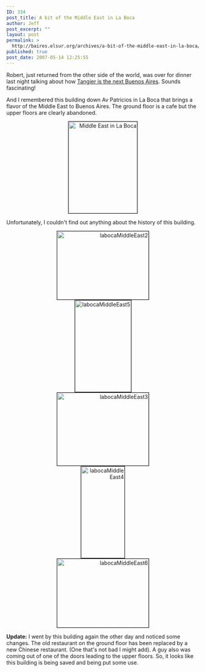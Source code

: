 ```yaml
---
ID: 334
post_title: A bit of the Middle East in La Boca
author: Jeff
post_excerpt: ""
layout: post
permalink: >
  http://baires.elsur.org/archives/a-bit-of-the-middle-east-in-la-boca/
published: true
post_date: 2007-05-14 12:25:55
---
```

Robert, just returned from the other side of the world, was over for dinner last night talking about how <a href="http://www.wrighton.com.ar/?p=643">Tangier is the next Buenos Aires</a>.  Sounds fascinating!

And I remembered this building down Av Patricios in La Boca that brings a flavor of the Middle East to Buenos Aires. The ground floor is a cafe but the upper floors are clearly abandoned.

<center>
<div style="width:180px;text-align:right;"><a href="http://beta.zooomr.com/photos/jeffbarry/1103528/" title="Zooomr Photo Sharing :: Photo Sharing"><img src="http://static.zooomr.com/images/1103528_25cae393e4_m.jpg" width="180" height="240" alt="Middle East in La Boca" border="0" style="border:1px solid #000;" /></a></div>
</center>

Unfortunately, I couldn't find out anything about the history of this building. 

<center>
<div style="width:240px;text-align:right;"><a href="http://beta.zooomr.com/photos/jeffbarry/1103529/" title="Zooomr Photo Sharing :: Photo Sharing"><img src="http://static.zooomr.com/images/1103529_fc540d8fbc_m.jpg" width="240" height="179" alt="labocaMiddleEast2" border="0" style="border:1px solid #000;" /></a></div>

<div style="width:147px;text-align:right;"><a href="http://beta.zooomr.com/photos/jeffbarry/1103533/" title="Zooomr Photo Sharing :: Photo Sharing"><img src="http://static.zooomr.com/images/1103533_f7c59313f0_m.jpg" width="147" height="240" alt="labocaMiddleEast5" border="0" style="border:1px solid #000;" /></a></div>

<div style="width:240px;text-align:right;"><a href="http://beta.zooomr.com/photos/jeffbarry/1103531/" title="Zooomr Photo Sharing :: Photo Sharing"><img src="http://static.zooomr.com/images/1103531_16c5418d00_m.jpg" width="240" height="191" alt="labocaMiddleEast3" border="0" style="border:1px solid #000;" /></a></div>

<div style="width:114px;text-align:right;"><a href="http://beta.zooomr.com/photos/jeffbarry/1103532/" title="Zooomr Photo Sharing :: Photo Sharing"><img src="http://static.zooomr.com/images/1103532_96035d7db3_m.jpg" width="114" height="240" alt="labocaMiddleEast4" border="0" style="border:1px solid #000;" /></a></div>



<div style="width:240px;text-align:right;"><a href="http://beta.zooomr.com/photos/jeffbarry/1103534/" title="Zooomr Photo Sharing :: Photo Sharing"><img src="http://static.zooomr.com/images/1103534_a48aa1230f_m.jpg" width="240" height="180" alt="labocaMiddleEast6" border="0" style="border:1px solid #000;" /></a></div>
</center>

<strong>Update:</strong> I went by this building again the other day and noticed some changes. The old restaurant on the ground floor has been replaced by a new Chinese restaurant. (One that's not bad I might add). A guy also was coming out of one of the doors leading to the upper floors. So, it looks like this building is being saved and being put some use.